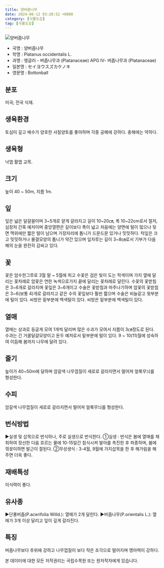 ```yaml
---
title: 양버즘나무
date: 2024-06-12 03:28:52 +0800
category: [식물도감]
tag: [식물도감]
---
```




![양버즘나무](/fileUpload/plants/basic/Platanaceae/Platanus/6960/1_th2.JPG)
- 국명 : 양버즘나무
- 학명 : Platanus occidentalis L.
- 과명 : 앵글러 - 버즘나무과 (Platanaceae) APG Ⅳ- 버즘나무과 (Platanaceae)
- 일본명 : セイヨウスズカケノキ
- 영문명 : Bottonball


## 분포
미국; 전국 식재.
## 생육환경
토심이 깊고 배수가 양호한 사질양토를 좋아하며 각종 공해에 강하다. 충해에는 약하다.
## 생육형
낙엽 활엽 교목.
## 크기
높이 40 ~ 50m, 지름 1m. 
## 잎
잎은 넓은 달걀꼴이며 3~5개로 얕게 갈라지고 길이 10~20㎝, 폭 10~22cm로서 절저, 심장저 간혹 예저이며 중앙열편은 길이보다 폭이 넓고 처음에는 양면에 털이 많으나 뒷면 맥위에만 짧은 털이 남으며 가장자리에 톱니가 드문드문 있거나 밋밋하다. 턱잎은 크고 밋밋하거나 물결모양의 톱니가 약간 있으며 잎자루는 길이 3~8㎝로서 기부가 다음해의 눈을 완전히 감싸고 있다.
## 꽃
꽃은 암수한그루로 3월 말 ~ 5월에 피고 수꽃은 검은 빛이 도는 적색이며 가지 옆에 달리는 꽃차례로 암꽃은 연한 녹색으로가지 끝에 달리는 꽃차례로 달린다. 수꽃의 꽃받침은 3~6개로 갈라지며 꽃잎은 3~6개이고 수술은 꽃받침과 마주나기하며 암꽃의 꽃받침은 3~6(보통 4)개로 갈라지고 같은 수의 꽃잎보다 훨씬 짧으며 수술은 비늘같고 윗부분에 털이 있다. 씨방은 밑부분에 백색털이 있다. 씨방은 밑부분에 백색털이 있다.
## 열매
열매는 상과로 둥글게 모여 1개씩 달리며 많은 수과가 모여서 지름이 3㎝정도로 된다. 수과는 긴 거꿀달걀모양이고 둔두 예저로서 밑부분에 털이 있다. 9 ~ 10(11)월에 성숙하여 이듬해 봄까지 나무에 달려 있다.
## 줄기
높이가 40~50m에 달하며 암갈색 나무껍질이 세로로 갈라지면서 떨어져 얼룩무늬를 형성한다.
## 수피
암갈색 나무껍질이 세로로 갈라지면서 떨어져 얼룩무늬를 형성한다.
## 번식방법
▶실생 및 삽목으로 번식하나, 주로 실생으로 번식한다. ①실생 : 번식은 봄에 열매를 채취하여 정선한 다음 흐르는 물에 10-15일간 침식시켜 발아를 촉진한 후 파종하며, 봄에 꺾꽂이하면 발근이 잘된다.②무성생식 : 3-4월, 9월에 가지삽목을 한 후 해가림을 해주면 더욱 좋다.
## 재배특성
이식력이 좋다.
## 유사종
▶단풍버즘(P.acerifolia Willd.): 열매가 2개 달린다.▶버즘나무(P.orientalis L.): 열매가 3개 이상 달리고 잎이 깊게 갈라진다.
## 특징
버즘나무보다 추위에 강하고 나무껍질이 보다 작은 조각으로 떨어지며 맹아력이 강하다.






본 데이터에 대한 모든 저작권리는 국립수목원 또는 원저작자에게 있습니다.
